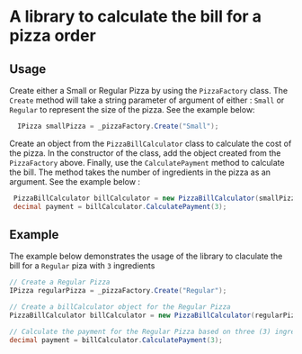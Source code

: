 # A library to calculate the bill for a pizza order

## Usage

Create either a Small or Regular Pizza by using the  ``PizzaFactory`` class. The ``Create`` method will take a string parameter of argument of either : ``Small`` or ``Regular`` to represent the size of the pizza. See the example below:

```csharp
  IPizza smallPizza = _pizzaFactory.Create("Small");
```

Create an object from the ``PizzaBillCalculator`` class to calculate the cost of the pizza. In the constructor of the class, add the object created from the ``PizzaFactory`` above. Finally, use the ``CalculatePayment`` method to calculate the bill. The method takes the number of ingredients in the pizza as an argument. See the example below :

```csharp
 PizzaBillCalculator billCalculator = new PizzaBillCalculator(smallPizza);
 decimal payment = billCalculator.CalculatePayment(3);
```

## Example

The example below demonstrates the usage of the library to claculate the bill for a ``Regular`` piza with ``3`` ingredients

 ```csharp
// Create a Regular Pizza
IPizza regularPizza = _pizzaFactory.Create("Regular");

// Create a billCalculator object for the Regular Pizza
PizzaBillCalculator billCalculator = new PizzaBillCalculator(regularPizza);

// Calculate the payment for the Regular Pizza based on three (3) ingredients
decimal payment = billCalculator.CalculatePayment(3);
 ```



